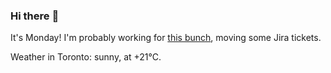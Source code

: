 ### Hi there :wave:

It's Monday! I'm probably working for [this bunch](https://github.com/kohofinancial), moving some Jira tickets.

Weather in Toronto: sunny, at +21°C.
